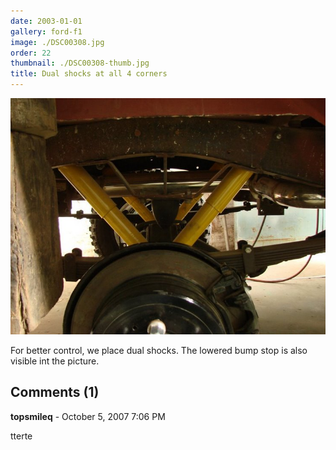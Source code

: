 ```yaml
---
date: 2003-01-01
gallery: ford-f1
image: ./DSC00308.jpg
order: 22
thumbnail: ./DSC00308-thumb.jpg
title: Dual shocks at all 4 corners
---
```


![Dual shocks at all 4 corners](./DSC00308.jpg)

For better control, we place dual shocks. The lowered bump stop is also visible int the picture.

<div id="comments">

## Comments (1)

<div id="comment">

**topsmileq** - October  5, 2007  7:06 PM

tterte

</div>

</div>